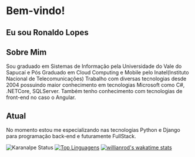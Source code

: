 # Bem-vindo!
## Eu sou Ronaldo Lopes

## Sobre Mim
Sou graduado em Sistemas de Informação pela Universidade do Vale do Sapucaí e Pós Graduado em Cloud Computing e Mobile pelo Inatel(Instituto Nacional de Telecomunicações)
Trabalho com diversas tecnologias desde 2004 possuindo maior conhecimento em tecnologias Microsoft como C#, .NETCore, SQLServer. Também tenho conhecimento com tecnologias de front-end no caso o Angular.

## Atual
No momento estou me especializando nas tecnologias Python e Django para programação back-end e futuramente FullStack.

![Karanalpe Status](https://github-readme-stats.vercel.app/api?username=karanalpe&show_icons=true)
[![Top Linguagens](https://github-readme-stats.vercel.app/api/top-langs/?username=karanalpe&layout=compact)](https://github.com/anuraghazra/github-readme-stats)
[![willianrod's wakatime stats](https://github-readme-stats.vercel.app/api/wakatime?username=willianrod)](https://github.com/anuraghazra/github-readme-stats)
